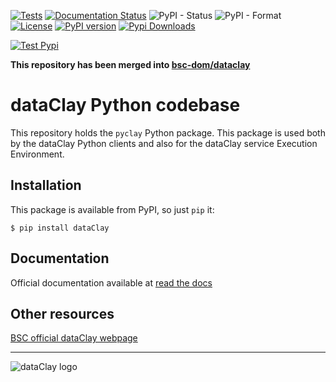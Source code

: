 [![Tests](https://github.com/bsc-dom/pyclay/actions/workflows/tests.yml/badge.svg)](https://github.com/bsc-dom/pyclay/actions/workflows/tests.yml)
[![Documentation Status](https://readthedocs.org/projects/pyclay/badge/?version=latest)](https://pyclay.readthedocs.io/en/latest/?badge=latest)
![PyPI - Status](https://img.shields.io/pypi/status/dataclay)
![PyPI - Format](https://img.shields.io/pypi/format/dataclay)
[![License](https://img.shields.io/github/license/bsc-dom/pyclay)](https://github.com/bsc-dom/pyclay/blob/main/LICENSE.txt)
[![PyPI version](https://badge.fury.io/py/dataClay.png)](https://badge.fury.io/py/dataClay)
[![Pypi Downloads](https://pepy.tech/badge/dataclay)](https://pepy.tech/project/dataclay)
<br/>

[![Test Pypi](https://img.shields.io/badge/testpypi-2.8.dev-green)](https://test.pypi.org/project/dataClay/)

**This repository has been merged into [bsc-dom/dataclay](https://github.com/bsc-dom/dataclay)**

# dataClay Python codebase

This repository holds the `pyclay` Python package. This package is used both
by the dataClay Python clients and also for the dataClay service Execution
Environment.

## Installation

This package is available from PyPI, so just `pip` it:

    $ pip install dataClay

## Documentation

Official documentation available at [read the docs](https://pyclay.readthedocs.io/en/latest/)

## Other resources

[BSC official dataClay webpage](https://www.bsc.es/dataclay)

---

![dataClay logo](https://www.bsc.es/sites/default/files/public/styles/bscw2_-_simple_crop_style/public/bscw2/content/software-app/logo/logo_dataclay_web_bsc.jpg)
